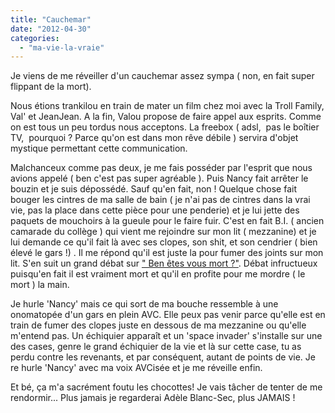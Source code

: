 ```yaml
---
title: "Cauchemar"
date: "2012-04-30"
categories: 
  - "ma-vie-la-vraie"
---
```


Je viens de me réveiller d'un cauchemar assez sympa ( non, en fait super flippant de la mort).

Nous étions trankilou en train de mater un film chez moi avec la Troll Family, Val' et JeanJean. A la fin, Valou propose de faire appel aux esprits. Comme on est tous un peu tordus nous acceptons. La freebox ( adsl,  pas le boîtier TV,  pourquoi ? Parce qu'on est dans mon rêve débile ) servira d'objet mystique permettant cette communication.

Malchanceux comme pas deux, je me fais posséder par l'esprit que nous avions appelé ( ben c'est pas super agréable ). Puis Nancy fait arrêter le bouzin et je suis dépossédé. Sauf qu'en fait, non ! Quelque chose fait bouger les cintres de ma salle de bain ( je n'ai pas de cintres dans la vrai vie, pas la place dans cette pièce pour une penderie) et je lui jette des paquets de mouchoirs à la gueule pour le faire fuir. C'est en fait B.I. ( ancien camarade du collège ) qui vient me rejoindre sur mon lit ( mezzanine) et je lui demande ce qu'il fait là avec ses clopes, son shit, et son cendrier ( bien élevé le gars !) . Il me répond qu'il est juste la pour fumer des joints sur mon lit. S'en suit un grand débat sur [" Ben êtes vous mort ?"](http://www.youtube.com/watch?v=7tOiT8vrdvI&feature=youtube_gdata_player). Débat infructueux puisqu'en fait il est vraiment mort et qu'il en profite pour me mordre ( le mort ) la main.

Je hurle 'Nancy' mais ce qui sort de ma bouche ressemble à une onomatopée d'un gars en plein AVC. Elle peux pas venir parce qu'elle est en train de fumer des clopes juste en dessous de ma mezzanine ou qu'elle m'entend pas. Un échiquier apparaît et un 'space invader' s'installe sur une des cases, genre le grand échiquier de la vie et là sur cette case, tu as perdu contre les revenants, et par conséquent, autant de points de vie. Je re hurle 'Nancy' avec ma voix AVCisée et je me réveille enfin.

Et bé, ça m'a sacrément foutu les chocottes! Je vais tâcher de tenter de me rendormir... Plus jamais je regarderai Adèle Blanc-Sec, plus JAMAIS !
